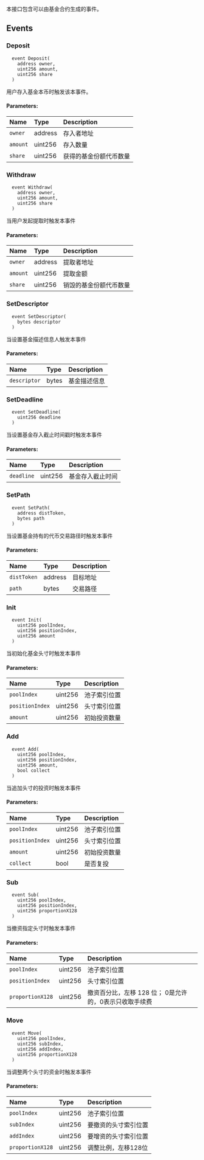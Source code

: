 本接口包含可以由基金合约生成的事件。

## Events
### Deposit
```solidity
  event Deposit(
    address owner,
    uint256 amount,
    uint256 share
  )
```
用户存入基金本币时触发该本事件。


#### Parameters:
| Name                           | Type          | Description                                    |
| :----------------------------- | :------------ | :--------------------------------------------- |
|`owner`| address | 存入者地址
|`amount`| uint256 | 存入数量
|`share`| uint256 | 获得的基金份额代币数量
### Withdraw
```solidity
  event Withdraw(
    address owner,
    uint256 amount,
    uint256 share
  )
```
当用户发起提取时触发本事件


#### Parameters:
| Name                           | Type          | Description                                    |
| :----------------------------- | :------------ | :--------------------------------------------- |
|`owner`| address | 提取者地址
|`amount`| uint256 | 提取金额
|`share`| uint256 | 销毁的基金份额代币数量
### SetDescriptor
```solidity
  event SetDescriptor(
    bytes descriptor
  )
```
当设置基金描述信息人触发本事件


#### Parameters:
| Name                           | Type          | Description                                    |
| :----------------------------- | :------------ | :--------------------------------------------- |
|`descriptor`| bytes | 基金描述信息
### SetDeadline
```solidity
  event SetDeadline(
    uint256 deadline
  )
```
当设置基金存入截止时间戳时触发本事件


#### Parameters:
| Name                           | Type          | Description                                    |
| :----------------------------- | :------------ | :--------------------------------------------- |
|`deadline`| uint256 | 基金存入截止时间
### SetPath
```solidity
  event SetPath(
    address distToken,
    bytes path
  )
```
当设置基金持有的代币交易路径时触发本事件


#### Parameters:
| Name                           | Type          | Description                                    |
| :----------------------------- | :------------ | :--------------------------------------------- |
|`distToken`| address | 目标地址
|`path`| bytes | 交易路径
### Init
```solidity
  event Init(
    uint256 poolIndex,
    uint256 positionIndex,
    uint256 amount
  )
```
当初始化基金头寸时触发本事件


#### Parameters:
| Name                           | Type          | Description                                    |
| :----------------------------- | :------------ | :--------------------------------------------- |
|`poolIndex`| uint256 | 池子索引位置
|`positionIndex`| uint256 | 头寸索引位置
|`amount`| uint256 | 初始投资数量
### Add
```solidity
  event Add(
    uint256 poolIndex,
    uint256 positionIndex,
    uint256 amount,
    bool collect
  )
```
当追加头寸的投资时触发本事件


#### Parameters:
| Name                           | Type          | Description                                    |
| :----------------------------- | :------------ | :--------------------------------------------- |
|`poolIndex`| uint256 | 池子索引位置
|`positionIndex`| uint256 | 头寸索引位置
|`amount`| uint256 | 初始投资数量
|`collect`| bool | 是否复投
### Sub
```solidity
  event Sub(
    uint256 poolIndex,
    uint256 positionIndex,
    uint256 proportionX128
  )
```
当撤资指定头寸时触发本事件


#### Parameters:
| Name                           | Type          | Description                                    |
| :----------------------------- | :------------ | :--------------------------------------------- |
|`poolIndex`| uint256 | 池子索引位置
|`positionIndex`| uint256 | 头寸索引位置
|`proportionX128`| uint256 | 撤资百分比，左移 128 位； 0是允许的，0表示只收取手续费
### Move
```solidity
  event Move(
    uint256 poolIndex,
    uint256 subIndex,
    uint256 addIndex,
    uint256 proportionX128
  )
```
当调整两个头寸的资金时触发本事件


#### Parameters:
| Name                           | Type          | Description                                    |
| :----------------------------- | :------------ | :--------------------------------------------- |
|`poolIndex`| uint256 | 池子索引位置
|`subIndex`| uint256 | 要撤资的头寸索引位置
|`addIndex`| uint256 | 要增资的头寸索引位置
|`proportionX128`| uint256 | 调整比例，左移128位

